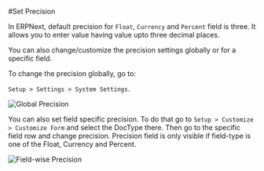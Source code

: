 #Set Precision

In ERPNext, default precision for `Float`, `Currency` and `Percent` field is three. It allows you to enter value having value upto three decimal places.

You can also change/customize the precision settings globally or for a specific field.

To change the precision globally, go to:

`Setup > Settings > System Settings`.

<img alt="Global Precision" class="screenshot" src="{{docs_base_url}}/assets/img/articles/precision-1.png">

You can also set field specific precision. To do that go to `Setup > Customize > Customize Form` and select the DocType there. Then go to the specific field row and change precision. Precision field is only visible if field-type is one of the Float, Currency and Percent.

<img alt="Field-wise Precision" class="screenshot" src="{{docs_base_url}}/assets/img/articles/precision-2.png">


<!-- markdown -->